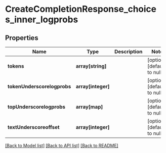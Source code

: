 # CreateCompletionResponse_choices_inner_logprobs

## Properties
Name | Type | Description | Notes
------------ | ------------- | ------------- | -------------
**tokens** | **array[string]** |  | [optional] [default to null]
**tokenUnderscorelogprobs** | **array[integer]** |  | [optional] [default to null]
**topUnderscorelogprobs** | **array[map]** |  | [optional] [default to null]
**textUnderscoreoffset** | **array[integer]** |  | [optional] [default to null]

[[Back to Model list]](../README.md#documentation-for-models) [[Back to API list]](../README.md#documentation-for-api-endpoints) [[Back to README]](../README.md)


